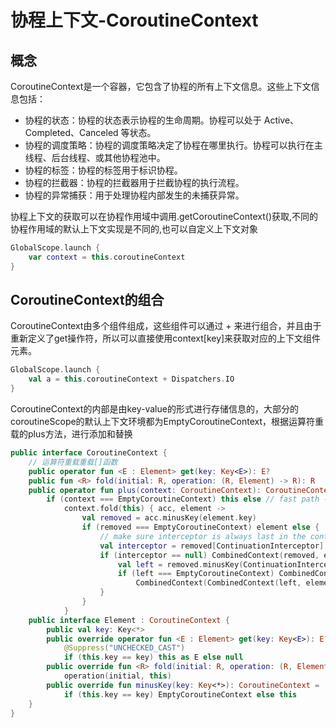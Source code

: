 # 协程上下文-CoroutineContext

## 概念
CoroutineContext是一个容器，它包含了协程的所有上下文信息。这些上下文信息包括：
+ 协程的状态：协程的状态表示协程的生命周期。协程可以处于 Active、Completed、Canceled 等状态。
+ 协程的调度策略：协程的调度策略决定了协程在哪里执行。协程可以执行在主线程、后台线程、或其他协程池中。
+ 协程的标签：协程的标签用于标识协程。
+ 协程的拦截器：协程的拦截器用于拦截协程的执行流程。
+ 协程的异常捕获：用于处理协程内部发生的未捕获异常。

协程上下文的获取可以在协程作用域中调用.getCoroutineContext()获取,不同的协程作用域的默认上下文实现是不同的,也可以自定义上下文对象

``` kotlin
GlobalScope.launch {
    var context = this.coroutineContext
}
```
## CoroutineContext的组合

CoroutineContext由多个组件组成，这些组件可以通过 + 来进行组合，并且由于重新定义了get操作符，所以可以直接使用context[key]来获取对应的上下文组件元素。

``` kotlin
GlobalScope.launch {
    val a = this.coroutineContext + Dispatchers.IO 
}
```
CoroutineContext的内部是由key-value的形式进行存储信息的，大部分的coroutineScope的默认上下文环境都为EmptyCoroutineContext，根据运算符重载的plus方法，进行添加和替换

``` kotlin
public interface CoroutineContext {
    // 运算符重载重载[]函数
    public operator fun <E : Element> get(key: Key<E>): E?
    public fun <R> fold(initial: R, operation: (R, Element) -> R): R
    public operator fun plus(context: CoroutineContext): CoroutineContext =
        if (context === EmptyCoroutineContext) this else // fast path -- avoid lambda creation
            context.fold(this) { acc, element ->
                val removed = acc.minusKey(element.key)
                if (removed === EmptyCoroutineContext) element else {
                    // make sure interceptor is always last in the context (and thus is fast to get when present)
                    val interceptor = removed[ContinuationInterceptor]
                    if (interceptor == null) CombinedContext(removed, element) else {
                        val left = removed.minusKey(ContinuationInterceptor)
                        if (left === EmptyCoroutineContext) CombinedContext(element, interceptor) else
                            CombinedContext(CombinedContext(left, element), interceptor)
                    }
                }
            }
    public interface Element : CoroutineContext {
        public val key: Key<*>
        public override operator fun <E : Element> get(key: Key<E>): E? =
            @Suppress("UNCHECKED_CAST")
            if (this.key == key) this as E else null
        public override fun <R> fold(initial: R, operation: (R, Element) -> R): R =
            operation(initial, this)
        public override fun minusKey(key: Key<*>): CoroutineContext =
            if (this.key == key) EmptyCoroutineContext else this
    }
}
```




